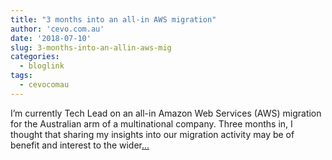 ```yaml
---
title: "3 months into an all-in AWS migration"
author: 'cevo.com.au'
date: '2018-07-10'
slug: 3-months-into-an-allin-aws-mig
categories:
  - bloglink
tags:
  - cevocomau
---
```


I’m currently Tech Lead on an all-in Amazon Web Services (AWS) migration for the Australian arm of a multinational company. Three months in, I thought that sharing my insights into our migration activity may be of benefit and interest to the wider[... <i class="fas fa-external-link-alt"></i>](https://cevo.com.au/post/2018-07-10-sailboat-retro/)

